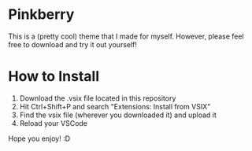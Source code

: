 # Pinkberry

This is a (pretty cool) theme that I made for myself. However, please feel free to download and try it out yourself!

# How to Install

1. Download the .vsix file located in this repository
2. Hit Ctrl+Shift+P and search "Extensions: Install from VSIX"
3. Find the vsix file (wherever you downloaded it) and upload it
4. Reload your VSCode

Hope you enjoy! :D
